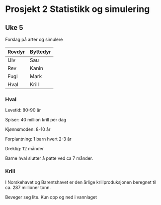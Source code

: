 # Prosjekt 2 Statistikk og simulering 

## Uke 5

Forslag på arter og simulere

| Rovdyr | Byttedyr |
| ------ | -------- |
| Ulv    | Sau      |
| Rev    | Kanin    |
| Fugl   | Mark     |
| Hval   | Krill    |

### Hval

Levetid: 80-90 år

Spiser: 40 million krill per dag

Kjønnsmoden: 8-10 år

Forplantning: 1 barn hvert 2-3 år

Drektig: 12 månder

Barne hval slutter å patte ved ca 7 månder.

### Krill

I Norskehavet og Barentshavet er den årlige krillproduksjonen beregnet til ca. 287 millioner tonn.

Beveger seg lite. Kun opp og ned i vannlaget